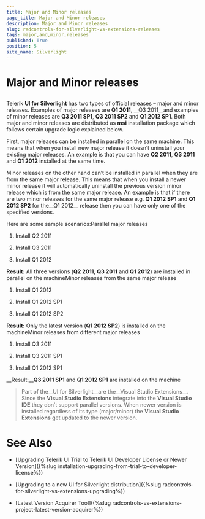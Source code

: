 ```yaml
---
title: Major and Minor releases
page_title: Major and Minor releases
description: Major and Minor releases
slug: radcontrols-for-silverlight-vs-extensions-releases
tags: major,and,minor,releases
published: True
position: 5
site_name: Silverlight
---
```


# Major and Minor releases



## 

Telerik __UI for Silverlight__ has two types of official releases – major and minor releases. 
        Examples of major releases are __Q1 2011__, __Q3 2011__and examples of minor releases are 
        __Q3 2011 SP1__, __Q3 2011 SP2__ and __Q1 2012 SP1__. Both major and minor 
        releases are distributed as __msi__ installation package which follows certain upgrade logic explained below.

First, major releases can be installed in parallel on the same machine. This means that when you install new major release 
        it doesn’t uninstall your existing major releases. An example is that you can have __Q2 2011__, 
        __Q3 2011__ and __Q1 2012__ installed at the same time.

Minor releases on the other hand can’t be installed in parallel when they are from the same major release. This means 
        that when you install a newer minor release it will automatically uninstall the previous version minor release which is from the 
        same major release. An example is that if there are two minor releases for the same major release e.g. 
        __Q1 2012 SP1__ and __Q1 2012 SP2__ for the__Q1 2012__ release then 
        you can have only one of the specified versions.

Here are some sample scenarios:Parallel major releases

1. Install Q2 2011

1. Install Q3 2011

1. Install Q1 2012

__Result:__ All three versions (__Q2 2011__, __Q3 2011__ and
			__Q1 2012__) are installed in parallel on the machineMinor releases from the same major release

1. Install Q1 2012

1. Install Q1 2012 SP1

1. Install Q1 2012 SP2

__Result:__ Only the latest version (__Q1 2012 SP2__) is installed on the machineMinor releases from different major releases

1. Install Q3 2011

1. Install Q3 2011 SP1

1. Install Q1 2012 SP1

__Result:____Q3 2011 SP1__ and __Q1 2012 SP1__ are installed on the machine

>Part of the__UI for Silverlight__are the__Visual Studio Extensions__. 
         	Since the __Visual Studio Extensions__ integrate into the __Visual Studio IDE__ they don’t 
         	support parallel versions. When newer version is installed regardless of its type (major/minor) the 
         	__Visual Studio Extensions__ get updated to the newer version.

# See Also

 * [Upgrading Telerik UI Trial to Telerik UI Developer License or Newer Version]({%slug installation-upgrading-from-trial-to-developer-license%})

 * [Upgrading to a new UI for Silverlight distribution]({%slug radcontrols-for-silverlight-vs-extensions-upgrading%})

 * [Latest Version Acquirer Tool]({%slug radcontrols-vs-extensions-project-latest-version-acquirer%})
